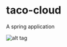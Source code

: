 # taco-cloud
 A spring application
 
 
 
![alt tag](https://github.com/KiwiCode-s/taco-cloud/blob/main/examplePics/Capture.PNG)
